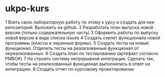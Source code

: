 # ukpo-kurs
1 Взять свою лабораторную работу по этому к урсу и создать для нее репозиторий. Выложить на github.
2 Разработать план выпуска новой версии (только содержательную часть) 3 Оформить работы по выпуску новой версии в виде списка issues
4 Создать скелет функционала новой программы (классы и экранные формы). 5 Создать тесты на новый функционал. Отделить тесты на реализованный функционал от нереализованных. 6 Создать план по тестированию (артефакт согласно PMBOK)
7 На строить систему непрерывной интеграции. Сделать так, чтобы тесты на реализованный функционал выполнялись в ответ на интеграцию.
8 Создать отчет по курсовому проектировании
